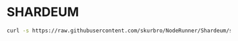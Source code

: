 # SHARDEUM

```bash
curl -s https://raw.githubusercontent.com/skurbro/NodeRunner/Shardeum/setup.sh
```